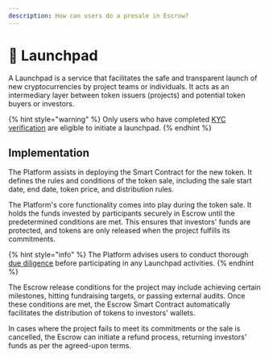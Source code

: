 ```yaml
---
description: How can users do a presale in Escrow?
---
```


# 🚀 Launchpad

A Launchpad is a service that facilitates the safe and transparent launch of new cryptocurrencies by project teams or individuals. It acts as an intermediary layer between token issuers (projects) and potential token buyers or investors.

{% hint style="warning" %}
Only users who have completed [KYC verification](../../user-registration/kyc-verification.md) are eligible to initiate a launchpad.
{% endhint %}

## Implementation

The Platform assists in deploying the Smart Contract for the new token. It defines the rules and conditions of the token sale, including the sale start date, end date, token price, and distribution rules.

The Platform's core functionality comes into play during the token sale. It holds the funds invested by participants securely in Escrow until the predetermined conditions are met. This ensures that investors' funds are protected, and tokens are only released when the project fulfills its commitments.

{% hint style="info" %}
The Platform advises users to conduct thorough [due diligence](../../../resources/glossary.md#due-diligence) before participating in any Launchpad activities.
{% endhint %}

The Escrow release conditions for the project may include achieving certain milestones, hitting fundraising targets, or passing external audits. Once these conditions are met, the Escrow Smart Contract automatically facilitates the distribution of tokens to investors' wallets.

In cases where the project fails to meet its commitments or the sale is cancelled, the Escrow can initiate a refund process, returning investors' funds as per the agreed-upon terms.
